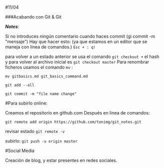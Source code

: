 
#11/04

###Acabando con Git & Git


***Notes***:

Si no introduces ningún comentario cuando haces commit (gi commit -m "mensaje")
Hay que hacer esto: (ya que estamos en un editor que se maneja con linea de comandos.)
`Esc + :
q!`

para volver a un estado anterior se usa el comando `git checkout +` el hash
y para volver al archivo inicial es `git checkout master`
Para renombrar ficheros usamos el comando `mv` :

`mv gitbasics.md git_basics_command.md`

`git add --all`

`git commit -m "file name change"`

#Para subirlo online:

Creamos el repositorio en github.com
Después en linea de comandos:

`git remote add origin https://github.com/tonimg/git_notes.git`

revisar estado
`git remote -v`

subirlo:
`git push -u origin master`


#Social Media

Creación de blog, y estar presentes en redes sociales.
